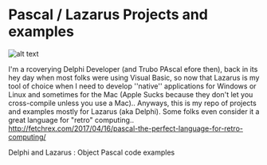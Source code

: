# Pascal / Lazarus Projects and examples

![alt text](https://github.com/acbrandao/Pascal/master/lazarus_pascall.jpg "Lazarus Pascal IDE ")


I'm a rcoverying Delphi Developer (and Trubo PAscal efore then), back in its hey day when most folks were using Visual Basic, so now that Lazarus is my tool of choice when I need to develop ''native'' applications for Windows or Linux and sometimes for the Mac (Apple Sucks because they don't let you cross-compile unless you use  a Mac).. Anyways, this is my repo of projects and examples mostly for Lazarus (aka Delphi). Some folks even consider it a great language for "retro" computing.. http://fetchrex.com/2017/04/16/pascal-the-perfect-language-for-retro-computing/


Delphi and Lazarus : Object Pascal code examples

